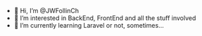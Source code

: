 - 👋 Hi, I’m @JWFollinCh
- 👀 I’m interested in BackEnd, FrontEnd and all the stuff involved
- 🌱 I’m currently learning Laravel or not, sometimes...

<!---
JWFollinCh/JWFollinCh is a ✨ special ✨ repository because its `README.md` (this file) appears on your GitHub profile.
You can click the Preview link to take a look at your changes.
--->
